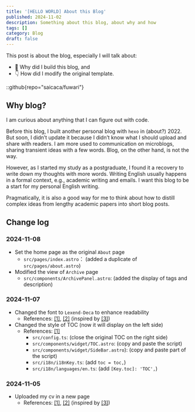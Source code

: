 ```yaml
---
title: '[HELLO WORLD] About this Blog'
published: 2024-11-02
description: Something about this blog, about why and how
tags: []
category: Blog
draft: false
---
```


This post is about the blog, especially I will talk about:
- 🔧 Why did I build this blog, and
- 👇 How did I modify the original template.

::github{repo="saicaca/fuwari"}

## Why blog?
I am curious about anything that I can figure out with code.

Before this blog, I built another personal blog with `hexo` in (about?) 2022. But soon, I didn’t update it because I didn’t know what I should upload and share with readers. I am more used to communication on microblogs, sharing transient ideas with a few words. Blog, on the other hand, is not the way.

However, as I started my study as a postgraduate, I found it a recovery to write down my thoughts with more words. Writing English usually happens in a formal context, e.g., academic writing and emails. I want this blog to be a start for my personal English writing.

Pragmatically, it is also a good way for me to think about how to distill complex ideas from lengthy academic papers into short blog posts.

## Change log
### 2024-11-08
- Set the home page as the original `About` page
    - `src/pages/index.astro`： (added a duplicate of `src/pages/about.astro`)
- Modified the view of `Archive` page
    - `src/components/ArchivePanel.astro`: (added the display of tags and description)

### 2024-11-07
- Changed the font to `Lexend-Deca` to enhance readability
    - References: [\[1\]](https://docs.astro.build/en/guides/fonts/#using-fontsource), [\[2\]](https://fontsource.org/fonts/lexend-deca/install) (inspired by [\[3\]](https://blog.3kh0.net/about/))
- Changed the style of TOC (now it will display on the left side)
    - References: [\[1\]](https://github.com/SlimeNull/slimenull.github.io) 
        - `src/config.ts`: (close the original TOC on the right side)
        - `src/components/widget/TOC.astro`: (copy and paste the script)
        - `src/components/widget/SideBar.astro`): (copy and paste part of the script)
        - `src/i18n/i18nKey.ts`: (add `toc = toc,`) 
        - `src/i18n/languages/en.ts`: (add `[Key.toc]: 'TOC',`)

### 2024-11-05
- Uploaded my cv in a new page
    - References: [\[1\]](https://docs.astro.build/en/basics/astro-pages/), [\[2\]](https://docs.astro.build/en/guides/imports/) (inspired by [\[3\]](https://github.com/academicpages/academicpages.github.io))